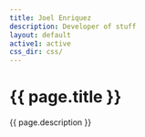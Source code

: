```yaml
---
title: Joel Enriquez
description: Developer of stuff
layout: default
active1: active
css_dir: css/
---
```


<div class="container">
	<div class="page-header">
		<h1>{{ page.title }}</h1>
	</div>
	<div class="blurb">
		{{ page.description }}
	</div><!-- /.blurb -->
</div>
